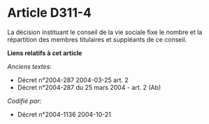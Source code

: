 # Article D311-4

La décision instituant le conseil de la vie sociale fixe le nombre et la répartition des membres titulaires et suppléants de
ce conseil.

**Liens relatifs à cet article**

_Anciens textes_:

  - Décret n°2004-287 2004-03-25 art. 2
  - Décret n°2004-287 du 25 mars 2004 - art. 2 (Ab)

_Codifié par_:

  - Décret n°2004-1136 2004-10-21
